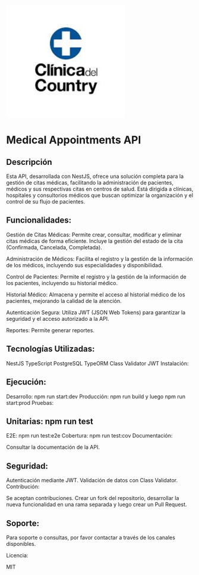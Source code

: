 <img src="/src/images/Clinica C.jpg" width="320" alt="Medical Logo" />

# Medical Appointments API

## Descripción

Esta API, desarrollada con NestJS, ofrece una solución completa para la gestión de citas médicas, facilitando la administración de pacientes, médicos y sus respectivas citas en centros de salud. Está dirigida a clínicas, hospitales y consultorios médicos que buscan optimizar la organización y el control de su flujo de pacientes.

## Funcionalidades:

Gestión de Citas Médicas: Permite crear, consultar, modificar y eliminar citas médicas de forma eficiente. Incluye la gestión del estado de la cita (Confirmada, Cancelada, Completada).

Administración de Médicos: Facilita el registro y la gestión de la información de los médicos, incluyendo sus especialidades y disponibilidad.

Control de Pacientes: Permite el registro y la gestión de la información de los pacientes, incluyendo su historial médico.

Historial Médico: Almacena y permite el acceso al historial médico de los pacientes, mejorando la calidad de la atención.

Autenticación Segura: Utiliza JWT (JSON Web Tokens) para garantizar la seguridad y el acceso autorizado a la API.

Reportes: Permite generar reportes.

## Tecnologías Utilizadas:

NestJS
TypeScript
PostgreSQL
TypeORM
Class Validator
JWT
Instalación:

## Ejecución:

Desarrollo: npm run start:dev
Producción: npm run build y luego npm run start:prod
Pruebas:

## Unitarias: npm run test

E2E: npm run test:e2e
Cobertura: npm run test:cov
Documentación:

Consultar la documentación de la API.

## Seguridad:

Autenticación mediante JWT.
Validación de datos con Class Validator.
Contribución:

Se aceptan contribuciones. Crear un fork del repositorio, desarrollar la nueva funcionalidad en una rama separada y luego crear un Pull Request.

## Soporte:

Para soporte o consultas, por favor contactar a través de los canales disponibles.

Licencia:

MIT
